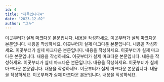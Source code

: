 ```yaml
---
id: 4
title: "제목입니다4"
date: "2023-12-02"
author: "그누"
---
```


이곳부터가 실제 마크다운 본문입니다. 내용을 작성하세요.
이곳부터가 실제 마크다운 본문입니다. 내용을 작성하세요.
이곳부터가 실제 마크다운 본문입니다. 내용을 작성하세요.
이곳부터가 실제 마크다운 본문입니다. 내용을 작성하세요.
이곳부터가 실제 마크다운 본문입니다. 내용을 작성하세요.
이곳부터가 실제 마크다운 본문입니다. 내용을 작성하세요.
이곳부터가 실제 마크다운 본문입니다. 내용을 작성하세요.
이곳부터가 실제 마크다운 본문입니다. 내용을 작성하세요.
이곳부터가 실제 마크다운 본문입니다. 내용을 작성하세요.
이곳부터가 실제 마크다운 본문입니다. 내용을 작성하세요.
